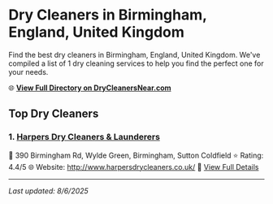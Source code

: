 # Dry Cleaners in Birmingham, England, United Kingdom

Find the best dry cleaners in Birmingham, England, United Kingdom. We've compiled a list of 1 dry cleaning services to help you find the perfect one for your needs.

🌐 **[View Full Directory on DryCleanersNear.com](https://drycleanersnear.com/city/United%20Kingdom/England/Birmingham)**

## Top Dry Cleaners

### 1. [Harpers Dry Cleaners & Launderers](https://drycleanersnear.com/dryCleaner/6891673e2c4a23913ff11868/harpers-dry-cleaners-launderers)
📍 390 Birmingham Rd, Wylde Green, Birmingham, Sutton Coldfield
⭐ Rating: 4.4/5
🌐 Website: http://www.harpersdrycleaners.co.uk/
🔗 [View Full Details](https://drycleanersnear.com/dryCleaner/6891673e2c4a23913ff11868/harpers-dry-cleaners-launderers)


---

*Last updated: 8/6/2025*
